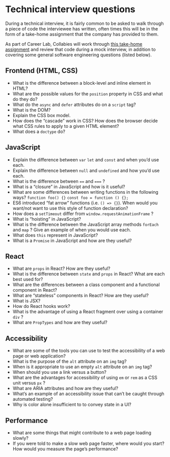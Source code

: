 # Technical interview questions

During a technical interview, it is fairly common to be asked to walk through a piece of code the interviewee has written, often times this will be in the form of a take-home assignment that the company has provided to them.

As part of Career Lab, Collabies will work through [this take-home assignment](https://github.com/the-collab-lab/career-lab-challenge-next) and review that code during a mock interview, in addition to covering some general software engineering questions (listed below).

## Frontend (HTML, CSS)

- What is the difference between a block-level and inline element in HTML?
- What are the possible values for the `position` property in CSS and what do they do?
- What do the `async` and `defer` attributes do on a `script` tag?
- What is the DOM?
- Explain the CSS box model.
- How does the “cascade” work in CSS? How does the browser decide what CSS rules to apply to a given HTML element?
- What does a `doctype` do?

## JavaScript

- Explain the difference between `var` `let` and `const` and when you’d use each.
- Explain the difference between `null` and `undefined` and how you’d use each.
- What is the difference between `==` and `===` ?
- What is a “closure” in JavaScript and how is it useful?
- What are some differences between writing functions in the following ways?
  `function foo() {}`
  `const foo = function () {};`
- ES6 introduced “fat arrow” functions (i.e. `() => {}`). When would you want/not want to use this style of function declaration?
- How does a `setTimeout` differ from `window.requestAnimationFrame` ?
- What is “hoisting” in JavaScript?
- What is the difference between the JavaScript array methods `forEach` and `map` ? Give an example of when you would use each.
- What does `this` represent in JavaScript?
- What is a `Promise` in JavaScript and how are they useful?

## React

- What are `props` in React? How are they useful?
- What is the difference between `state` and `props` in React? What are each best used for?
- What are the differences between a class component and a functional component in React?
- What are “stateless” components in React? How are they useful?
- What is JSX?
- How do React hooks work?
- What is the advantage of using a React fragment over using a container `div` ?
- What are `PropTypes` and how are they useful?

## Accessibility

- What are some of the tools you can use to test the accessibility of a web page or web application?
- What is the purpose of the `alt` attribute on an `img` tag?
- When is it appropriate to use an empty `alt` attribute on an `img` tag?
- When should you use a link versus a button?
- What are the advantages for accessibility of using `em` or `rem` as a CSS unit versus `px` ?
- What are ARIA attributes and how are they useful?
- What’s an example of an accessibility issue that can’t be caught through automated testing?
- Why is color alone insufficient to to convey state in a UI?

## Performance

- What are some things that might contribute to a web page loading slowly?
- If you were told to make a slow web page faster, where would you start? How would you measure the page’s performance?
